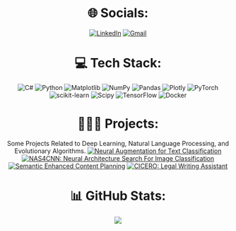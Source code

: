 <div align="center">

# 🌐 Socials:
[![LinkedIn](https://img.shields.io/badge/LinkedIn-%230077B5.svg?logo=linkedin&logoColor=white&style=for-the-badge)](https://linkedin.com/in/tommasomencattini)
[![Gmail](https://img.shields.io/badge/Gmail-%23D14836.svg?logo=gmail&logoColor=white&style=for-the-badge)](mailto:menca1999@gmail.com)

# 💻 Tech Stack:
![C#](https://img.shields.io/badge/c%23-%23239120.svg?style=for-the-badge&logo=c-sharp&logoColor=white) ![Python](https://img.shields.io/badge/python-3670A0?style=for-the-badge&logo=python&logoColor=ffdd54) ![Matplotlib](https://img.shields.io/badge/Matplotlib-%23ffffff.svg?style=for-the-badge&logo=Matplotlib&logoColor=black) ![NumPy](https://img.shields.io/badge/numpy-%23013243.svg?style=for-the-badge&logo=numpy&logoColor=white) ![Pandas](https://img.shields.io/badge/pandas-%23150458.svg?style=for-the-badge&logo=pandas&logoColor=white) ![Plotly](https://img.shields.io/badge/Plotly-%233F4F75.svg?style=for-the-badge&logo=plotly&logoColor=white) ![PyTorch](https://img.shields.io/badge/PyTorch-%23EE4C2C.svg?style=for-the-badge&logo=PyTorch&logoColor=white) ![scikit-learn](https://img.shields.io/badge/scikit--learn-%23F7931E.svg?style=for-the-badge&logo=scikit-learn&logoColor=white) ![Scipy](https://img.shields.io/badge/SciPy-%230C55A5.svg?style=for-the-badge&logo=scipy&logoColor=%white) ![TensorFlow](https://img.shields.io/badge/TensorFlow-%23FF6F00.svg?style=for-the-badge&logo=TensorFlow&logoColor=white) ![Docker](https://img.shields.io/badge/docker-%230db7ed.svg?style=for-the-badge&logo=docker&logoColor=white)

# 👨🏻‍💻 Projects:

Some Projects Related to Deep Learning, Natural Language Processing, and Evolutionary Algorithms.
[![Neural Augmentation for Text Classification](https://img.shields.io/badge/Neural%20Augmentation%20for%20Text%20Classification-%2300cc99.svg?style=for-the-badge)](https://github.com/tommasomncttn/Neural-Augmentation-for-Text-Classification)
[![NAS4CNN: Neural Architecture Search For Image Classification](https://img.shields.io/badge/NAS4CNN-%23ff6600.svg?style=for-the-badge)](https://github.com/tommasomncttn/NAS4CNN)
[![Semantic Enhanced Content Planning](https://img.shields.io/badge/Semantic%20Enhanced%20Content%20Planning-%230066cc.svg?style=for-the-badge)](https://github.com/traopia/KGNarrative)
[![CICERO: Legal Writing Assistant](https://img.shields.io/badge/CICERO-%23ff3333.svg?style=for-the-badge)](https://github.com/DIAG-Sapienza-BPM-Smart-Spaces/Cicero)

# 📊 GitHub Stats:
![](https://github-readme-stats.vercel.app/api?username=tommasomncttn&theme=dark&hide_border=false&include_all_commits=true&count_private=true)<br/>

</div>
